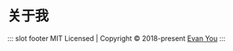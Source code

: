 # 关于我

::: slot footer
MIT Licensed | Copyright © 2018-present [Evan You](https://github.com/yyx990803)
:::

